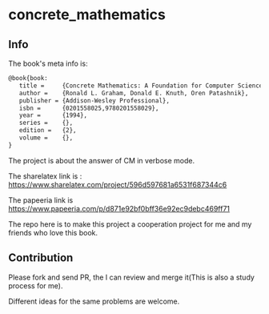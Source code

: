 # concrete_mathematics

## Info

The book's meta info is:
```tex
@book{book:
   title =     {Concrete Mathematics: A Foundation for Computer Science },
   author =    {Ronald L. Graham, Donald E. Knuth, Oren Patashnik},
   publisher = {Addison-Wesley Professional},
   isbn =      {0201558025,9780201558029},
   year =      {1994},
   series =    {},
   edition =   {2},
   volume =    {},
}
```

The project is about the answer of CM in verbose mode.

The sharelatex link is : https://www.sharelatex.com/project/596d597681a6531f687344c6

The papeeria link is https://www.papeeria.com/p/d871e92bf0bff36e92ec9debc469ff71

The repo here is to make this project a cooperation project for me and my friends who
love this book.

## Contribution

Please fork and send PR, the I can review and merge it(This is also a study process for me).

Different ideas for the same problems are welcome.
